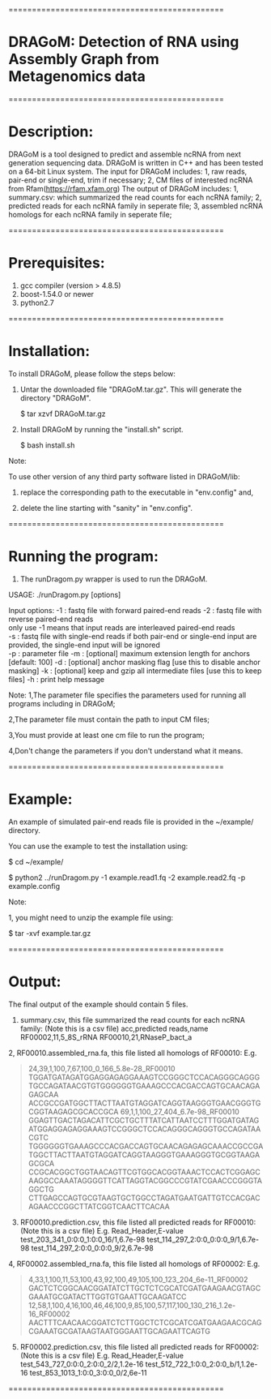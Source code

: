 ==============================================

# DRAGoM: Detection of RNA using Assembly Graph from Metagenomics data

==============================================
# Description:

DRAGoM is a tool designed to predict and assemble ncRNA from next generation sequencing data.
DRAGoM is written in C++ and has been tested on a 64-bit Linux system.
The input for DRAGoM includes:
1, raw reads, pair-end or single-end, trim if necessary;
2, CM files of interested ncRNA from Rfam(https://rfam.xfam.org)
The output of DRAGoM includes:
1, summary.csv: which summarized the read counts for each ncRNA family;
2, predicted reads for each ncRNA family in seperate file;
3, assembled ncRNA homologs for each ncRNA family in seperate file;

==============================================
# Prerequisites:

1. gcc compiler (version > 4.8.5)
2. boost-1.54.0 or newer
3. python2.7

==============================================
# Installation:

To install DRAGoM, please follow the steps below:

1. Untar the downloaded file "DRAGoM.tar.gz". This will generate the directory "DRAGoM".

    $ tar xzvf DRAGoM.tar.gz

2. Install DRAGoM by running the "install.sh" script.

    $ bash install.sh

Note:

To use other version of any third party software listed in DRAGoM/lib:

  1. replace the corresponding path to the executable in "env.config" and,
  
  2. delete the line starting with "sanity" in "env.config".

==============================================
# Running the program:

1.  The runDragom.py wrapper is used to run the DRAGoM.


USAGE: ./runDragom.py [options]


Input  options:
          -1   <filename>    : fastq file with forward paired-end reads
          -2   <filename>    : fastq file with reverse paired-end reads   
                             only use -1 <filename> means that input reads are interleaved paired-end reads             
          -s   <filename>    : fastq file with single-end reads 
                             if both pair-end or single-end input are provided, the single-end input will be ignored               
          -p   <filename>    : parameter file
          -m   <int>         : [optional] maximum extension length for anchors [default: 100]
          -d                 : [optional] anchor masking flag [use this to disable anchor masking]
          -k                 : [optional] keep and gzip all intermediate files [use this to keep files]
          -h                 : print help message



Note:
1,The parameter file specifies the parameters used for running all programs including in DRAGoM;

2,The parameter file must contain the path to input CM files;

3,You must provide at least one cm file to run the program;

4,Don't change the parameters if you don't understand what it means.


==============================================
# Example:
An example of simulated pair-end reads file is provided in the ~/example/ directory.

You can use the example to test the installation using:

  $ cd ~/example/
  
  $ python2 ../runDragom.py -1 example.read1.fq -2 example.read2.fq -p example.config


Note:

1, you might need to unzip the example file using:

  $ tar -xvf example.tar.gz

==============================================
# Output:

The final output of the example should contain 5 files.

1. summary.csv, this file summarized the read counts for each ncRNA family:
(Note this is a csv file)
acc,predicted reads,name
RF00002,11,5_8S_rRNA
RF00010,21,RNaseP_bact_a

2, RF00010.assembled_rna.fa, this file listed all homologs of RF00010:
E.g.
>24,39,1,100,7,67,100_0_166_5.8e-28_RF00010
TGGATGATAGATGGAGGAGAGGAAAGTCCGGGCTCCACAGGGCAGGGTGCCAGATAACGTGTGGGGGGTGAAAGCCCACGACCAGTGCAACAGAGAGCAA
ACCGCCGATGGCTTACTTAATGTAGGATCAGGTAAGGGTGAACGGGTGCGGTAAGAGCGCACCGCA
>69,1,1,100_27_404_6.7e-98_RF00010
GGAGTTGACTAGACATTCGCTGCTTTATCATTAATCCTTTGGATGATAGATGGAGGAGAGGAAAGTCCGGGCTCCACAGGGCAGGGTGCCAGATAACGTC
TGGGGGGTGAAAGCCCACGACCAGTGCAACAGAGAGCAAACCGCCGATGGCTTACTTAATGTAGGATCAGGTAAGGGTGAAAGGGTGCGGTAAGAGCGCA
CCGCACGGCTGGTAACAGTTCGTGGCACGGTAAACTCCACTCGGAGCAAGGCCAAATAGGGGTTCATTAGGTACGGCCCGTATCGAACCCGGGTAGGCTG
CTTGAGCCAGTGCGTAAGTGCTGGCCTAGATGAATGATTGTCCACGACAGAACCCGGCTTATCGGTCAACTTCACAA

3. RF00010.prediction.csv, this file listed all predicted reads for RF00010:
(Note this is a csv file)
E.g.
Read_Header,E-value
test_203_341_0:0:0_1:0:0_16/1,6.7e-98
test_114_297_2:0:0_0:0:0_9/1,6.7e-98
test_114_297_2:0:0_0:0:0_9/2,6.7e-98

4, RF00002.assembled_rna.fa, this file listed all homologs of RF00002:
E.g.
>4,33,1,100,11,53,100,43,92,100,49,105,100_123_204_6e-11_RF00002
GACTCTCGGCAACGGATATCTTGCTCTCGCATCGATGAAGAACGTAGCGAAATGCGATACTTGGTGTGAATTGCAAGATCC
>12,58,1,100,4,16,100,46,46,100,9,85,100,57,117,100_130_216_1.2e-16_RF00002
AACTTTCAACAACGGATCTCTTGGCTCTCGCATCGATGAAGAACGCAGCGAAATGCGATAAGTAATGGGAATTGCAGAATTCAGTG

5. RF00002.prediction.csv, this file listed all predicted reads for RF00002:
(Note this is a csv file)
E.g.
Read_Header,E-value
test_543_727_0:0:0_2:0:0_2/2,1.2e-16
test_512_722_1:0:0_2:0:0_b/1,1.2e-16
test_853_1013_1:0:0_3:0:0_0/2,6e-11

==============================================
